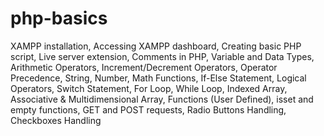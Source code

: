 # php-basics
XAMPP installation, 
Accessing XAMPP dashboard, 
Creating basic PHP script, 
Live server extension, 
Comments in PHP, 
Variable and Data Types, 
Arithmetic Operators, Increment/Decrement Operators, Operator Precedence, 
String, Number, Math Functions, 
If-Else Statement, 
Logical Operators, 
Switch Statement, 
For Loop, 
While Loop, 
Indexed Array, 
Associative & Multidimensional Array, 
Functions (User Defined), 
isset and empty functions, 
GET and POST requests, 
Radio Buttons Handling, 
Checkboxes Handling
